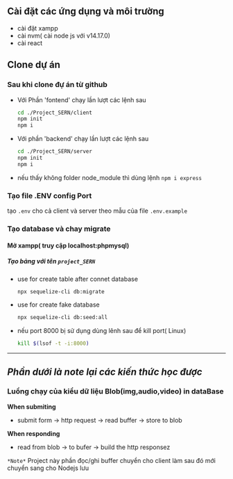 ## Cài đặt các ứng dụng và môi trường

  * cài đặt xampp
  * cài nvm( cài  node js với v14.17.0)
  * cài react

## Clone dự án

### Sau khi clone đự án từ github

* Với Phần 'fontend' chạy lần lượt các lệnh sau
  ```sh
  cd ./Project_SERN/client
  npm init
  npm i 
  ```
* Với phần 'backend' chạy lần lượt các lệnh sau
  ```sh
  cd ./Project_SERN/server
  npm init
  npm i 
  ```
* nếu thấy không folder node_module thì dùng lệnh `npm i express`

### Tạo file .ENV config Port

tạo `.env` cho cả  client và server theo mẫu của file `.env.example`

### Tạo database và chay migrate

#### **Mở xampp( truy cập localhost:phpmysql)**

##### **Tạo bảng với tên  `project_SERN`**

* use for create table after connet database

  ```sh
  npx sequelize-cli db:migrate 
  ```
* use for create fake database

  ```sh
  npx sequelize-cli db:seed:all 
  ```
* nếu port 8000 bị sử  dụng dùng lênh sau để kill port( Linux)

  ```sh
  kill $(lsof -t -i:8000) 
  ```

---

*Phần dưới là note lại các kiến thức học được*
--------------------------------------------------------

### Luồng chạy của kiểu dữ liệu Blob(img,audio,video) in dataBase

**When submiting**

* submit form -> http request -> read buffer -> store to blob

**When responding**

* read from blob -> to bufer -> build the http responsez

 `*Note*` Project  này phần đọc/ghi buffer chuyển cho client làm sau đó mới chuyển sang cho Nodejs lưu
